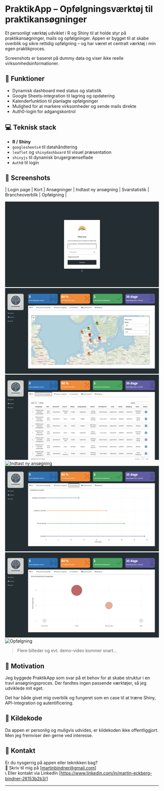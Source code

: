 # PraktikApp – Opfølgningsværktøj til praktikansøgninger

Et personligt værktøj udviklet i R og Shiny til at holde styr på praktikansøgninger, mails og opfølgninger. Appen er bygget til at skabe overblik og sikre rettidig opfølgning – og har været et centralt værktøj i min egen praktikproces.

Screenshots er baseret på dummy data og viser ikke reelle virksomhedsinformationer.

## 🧩 Funktioner
- Dynamisk dashboard med status og statistik
- Google Sheets-integration til lagring og opdatering
- Kalenderfunktion til planlagte opfølgninger
- Mulighed for at markere virksomheder og sende mails direkte
- Auth0-login for adgangskontrol

## 💻 Teknisk stack
- **R / Shiny**
- `googlesheets4` til datahåndtering
- `leaflet` og `shinydashboard` til visuel præsentation
- `shinyjs` til dynamisk brugergrænseflade
- `Auth0` til login

## 📸 Screenshots

| Login page | Kort | Ansøgninger | Indtast ny ansøgning | Svarstatistik | Brancheoverblik | Opfølgning |

![Login](img/login.png)  ![Kort](img/map.png)  ![Ansøgninger](img/alle.png)  ![Indtast ny ansøgning](img/ansøgninger.png)  ![Svarstatistik](img/statistik.png) ![Brancheoverblik](img/brancheoverblik.png)  ![Opfølgning](img/opfølgning.png) 

> Flere billeder og evt. demo-video kommer snart...

## 🎯 Motivation

Jeg byggede PraktikApp som svar på et behov for at skabe struktur i en travl ansøgningsproces. Der fandtes ingen passende værktøjer, så jeg udviklede mit eget.

Det har både givet mig overblik og fungeret som en case til at træne Shiny, API-integration og autentificering.

## 🚫 Kildekode

Da appen er personlig og muligvis udvides, er kildekoden ikke offentliggjort. Men jeg fremviser den gerne ved interesse.

## 📩 Kontakt

Er du nysgerrig på appen eller teknikken bag?  
📧 Skriv til mig på [martinbindner@gmail.com]  
📞 Eller kontakt via LinkedIn [https://www.linkedin.com/in/martin-eckberg-bindner-26153b2b3/]

---
